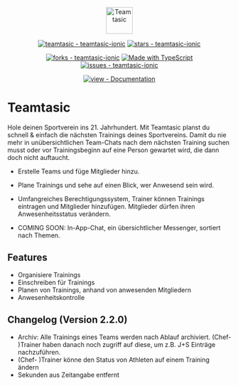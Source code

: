 <p align="center">
  <a href="#">
    <img alt="Teamtasic" src="https://raw.githubusercontent.com/teamtasic/teamtasic-ionic/version-v2.5.1/src/assets/icons/apple-touch-icon-180x180-precomposed.png" width="60" />
  </a>
</p>

<div align="center">

[![teamtasic - teamtasic-ionic](https://img.shields.io/static/v1?label=teamtasic&message=teamtasic-ionic&color=blue&logo=github&style=for-the-badge)](https://github.com/teamtasic/teamtasic-ionic 'Go to GitHub repo')
[![stars - teamtasic-ionic](https://img.shields.io/github/stars/teamtasic/teamtasic-ionic?style=for-the-badge)](https://github.com/teamtasic/teamtasic-ionic)

[![forks - teamtasic-ionic](https://img.shields.io/github/forks/teamtasic/teamtasic-ionic?style=for-the-badge)](https://github.com/teamtasic/teamtasic-ionic)
[![Made with TypeScript](https://img.shields.io/badge/TypeScript-4-blue?logo=typescript&logoColor=white&style=for-the-badge)](https://typescriptlang.org 'Go to TypeScript homepage')
[![issues - teamtasic-ionic](https://img.shields.io/github/issues/teamtasic/teamtasic-ionic?style=for-the-badge)](https://github.com/teamtasic/teamtasic-ionic/issues)

[![view - Documentation](https://img.shields.io/badge/view-Documentation-blue?style=for-the-badge)](/docs/ 'Go to project documentation')

</div>

# Teamtasic

Hole deinen Sportverein ins 21. Jahrhundert. Mit Teamtasic planst du schnell & einfach die nächsten Trainings deines Sportvereins. Damit du nie mehr in unübersichtlichen Team-Chats nach dem nächsten Training suchen musst oder vor Trainingsbeginn auf eine Person gewartet wird, die dann doch nicht auftaucht.

- Erstelle Teams und füge Mitglieder hinzu.
- Plane Trainings und sehe auf einen Blick, wer Anwesend sein wird.
- Umfangreiches Berechtigungssystem, Trainer können Trainings eintragen und Mitglieder hinzufügen. Mitglieder dürfen ihren Anwesenheitsstatus verändern.

- COMING SOON: In-App-Chat, ein übersichtlicher Messenger, sortiert nach Themen.

## Features

- Organisiere Trainings
- Einschreiben für Trainings
- Planen von Trainings, anhand von anwesenden Mitgliedern
- Anwesenheitskontrolle

## Changelog (Version 2.2.0)

- Archiv: Alle Trainings eines Teams werden nach Ablauf archiviert. (Chef- )Trainer haben danach noch zugriff auf diese, um z.B. J+S Einträge nachzuführen.
- (Chef- )Trainer könne den Status von Athleten auf einem Training ändern
- Sekunden aus Zeitangabe entfernt
